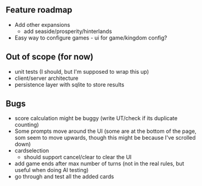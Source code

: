 ## Feature roadmap
* Add other expansions
  - add seaside/prosperity/hinterlands
* Easy way to configure games - ui for game/kingdom config?

## Out of scope (for now)
* unit tests (I should, but I'm supposed to wrap this up)
* client/server architecture
* persistence layer with sqlite to store results

## Bugs
* score calculation might be buggy (write UT/check if its duplicate counting)
* Some prompts move around the UI (some are at the bottom of the page, som seem to move upwards, though this might be because I've scrolled down)
* cardselection 
  - should support cancel/clear to clear the UI
* add game ends after max number of turns (not in the real rules, but useful when doing AI testing)
* go through and test all the added cards